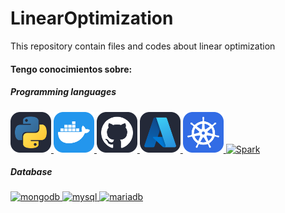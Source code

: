# LinearOptimization
This repository contain files and codes about linear optimization 
#### Tengo conocimientos sobre:


##### Programming languages


<p align="left"> <a href="https://www.python.org/" target="_blank"> <img src="https://github.com/tandpfun/skill-icons/blob/main/icons/Python-Dark.svg" alt="Python" width="65" height="65"/>  </a>
<a href="https://www.docker.com/" target="_blank"> <img src="https://github.com/tandpfun/skill-icons/blob/main/icons/Docker.svg" alt="Docker" width="65" height="65"/> </a>
<a href="https://github.com/" target="_blank"> <img src="https://github.com/tandpfun/skill-icons/blob/main/icons/Github-Dark.svg" alt="Github" width="65" height="65"/> </a>
<a href="https://azure.microsoft.com/es-es/" target="_blank"> <img src="https://github.com/tandpfun/skill-icons/blob/main/icons/Azure-Dark.svg" alt="Azure" width="65" height="65"/> </a>
<a href="https://cloud.google.com/kubernetes-engine?hl=es-419" target="_blank"> <img src="https://github.com/tandpfun/skill-icons/blob/main/icons/Kubernetes.svg" alt="Kubernetes" width="65" height="65"/> </a>
<a href="https://spark.apache.org/docs/latest/api/python/index.html"> <img src="https://upload.wikimedia.org/wikipedia/commons/f/f3/Apache_Spark_logo.svg" alt="Spark" width="65" height="65"/> </a>
</p>


##### Database
<p align="left"> 
<a href="https://www.mongodb.com/" target="_blank"> <img src="https://devicons.github.io/devicon/devicon.git/icons/mongodb/mongodb-original-wordmark.svg" alt="mongodb" width="65" height="65"/> </a>
<a href="https://www.mysql.com/" target="_blank"> <img src="https://devicons.github.io/devicon/devicon.git/icons/mysql/mysql-original-wordmark.svg" alt="mysql" width="65" height="65"/> </a> 
<a href="https://mariadb.org/" target="_blank"> <img src="https://www.vectorlogo.zone/logos/mariadb/mariadb-icon.svg" alt="mariadb" width="65" height="65"/> </a>
 </p>
